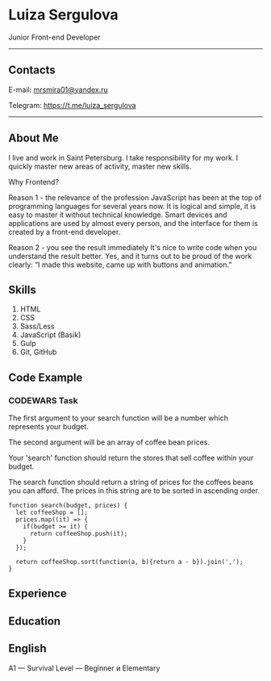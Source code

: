 # Luiza Sergulova
Junior Front-end Developer

***
## Contacts

E-mail: mrsmira01@yandex.ru

Telegram: https://t.me/luiza_sergulova

***

## About Me

I live and work in Saint Petersburg. I take responsibility for my work. I quickly master new areas of activity, master new skills.

Why Frontend?

Reason 1 - the relevance of the profession
JavaScript has been at the top of programming languages for several years now. It is logical and simple, it is easy to master it without technical knowledge. Smart devices and applications are used by almost every person, and the interface for them is created by a front-end developer.

Reason 2 - you see the result immediately
It's nice to write code when you understand the result better. Yes, and it turns out to be proud of the work clearly: “I made this website, came up with buttons and animation.”

## Skills

1. HTML
2. CSS
3. Sass/Less
4. JavaScript (Basik)
5. Gulp
6. Git, GitHub

## Code Example
### CODEWARS Task

The first argument to your search function will be a number which represents your budget.

The second argument will be an array of coffee bean prices.

Your 'search' function should return the stores that sell coffee within your budget.

The search function should return a string of prices for the coffees beans you can afford. The prices in this string are to be sorted in ascending order.

```
function search(budget, prices) {
  let coffeeShop = [];
  prices.map((it) => {
    if(budget >= it) {
      return coffeeShop.push(it);
    }
  });

  return coffeeShop.sort(function(a, b){return a - b}).join(',');
}
```

## Experience

## Education

## English
A1 — Survival Level — Beginner и Elementary